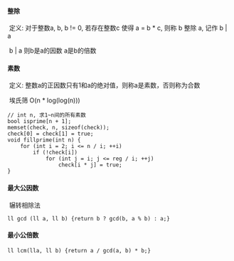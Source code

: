 #### 整除

​	定义: 对于整数a, b, b != 0, 若存在整数c 使得 a = b * c, 则称 b 整除 a, 记作 b | a

​	b | a   则b是a的因数  a是b的倍数

#### 素数

​	定义: 整数a的正因数只有1和a的绝对值，则称a是素数，否则称为合数

​	埃氏筛 O(n * log(log(n)))

```
// int n, 求1~n间的所有素数
bool isprime[n + 1];
memset(check, n, sizeof(check));
check[0] = check[1] = true;
void fillprime(int n) {
	for (int i = 2; i <= n / i; ++i) 
		if (!check[i]) 
			for (int j = i; j <= reg / i; ++j)
				check[i * j] = true;
}
```

#### 最大公因数

​	辗转相除法

```
ll gcd (ll a, ll b) {return b ? gcd(b, a % b) : a;}
```

#### 最小公倍数

```
ll lcm(lla, ll b) {return a / gcd(a, b) * b;}
```

